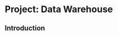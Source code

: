 # Project: Data Warehouse

## Introduction

[](https://gifrun.blob.core.windows.net/temp/0ce1cbfd072d4a1a9b9460baa29556b6.gif)
